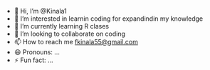 - 👋 Hi, I’m @Kinala1
- 👀 I’m interested in  learnin coding for expandindin my knowledge 
- 🌱 I’m currently learning R clases
- 💞️ I’m looking to collaborate on coding
- 📫 How to reach me fkinala55@gmail.com
- 😄 Pronouns: ...
- ⚡ Fun fact: ...

<!---
Kinala1/Kinala1 is a ✨ special ✨ repository because its `README.md` (this file) appears on your GitHub profile.
You can click the Preview link to take a look at your changes.
--->
